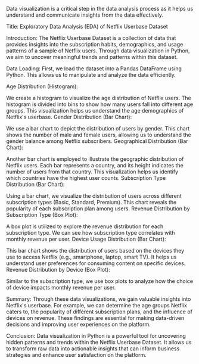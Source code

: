 Data visualization is a critical step in the data analysis process as it helps us understand and communicate insights from the data effectively.

Title: Exploratory Data Analysis (EDA) of Netflix Userbase Dataset

Introduction:
The Netflix Userbase Dataset is a collection of data that provides insights into the subscription habits, demographics, and usage patterns of a sample of Netflix users. Through data visualization in Python, we aim to uncover meaningful trends and patterns within this dataset.

Data Loading:
First, we load the dataset into a Pandas DataFrame using Python. This allows us to manipulate and analyze the data efficiently.

Age Distribution (Histogram):

We create a histogram to visualize the age distribution of Netflix users.
The histogram is divided into bins to show how many users fall into different age groups.
This visualization helps us understand the age demographics of Netflix's userbase.
Gender Distribution (Bar Chart):

We use a bar chart to depict the distribution of users by gender.
This chart shows the number of male and female users, allowing us to understand the gender balance among Netflix subscribers.
Geographical Distribution (Bar Chart):

Another bar chart is employed to illustrate the geographic distribution of Netflix users.
Each bar represents a country, and its height indicates the number of users from that country.
This visualization helps us identify which countries have the highest user counts.
Subscription Type Distribution (Bar Chart):

Using a bar chart, we visualize the distribution of users across different subscription types (Basic, Standard, Premium).
This chart reveals the popularity of each subscription plan among users.
Revenue Distribution by Subscription Type (Box Plot):

A box plot is utilized to explore the revenue distribution for each subscription type.
We can see how subscription type correlates with monthly revenue per user.
Device Usage Distribution (Bar Chart):

This bar chart shows the distribution of users based on the devices they use to access Netflix (e.g., smartphone, laptop, smart TV).
It helps us understand user preferences for consuming content on specific devices.
Revenue Distribution by Device (Box Plot):

Similar to the subscription type, we use box plots to analyze how the choice of device impacts monthly revenue per user.

Summary:
Through these data visualizations, we gain valuable insights into Netflix's userbase. For example, we can determine the age groups Netflix caters to, the popularity of different subscription plans, and the influence of devices on revenue. These findings are essential for making data-driven decisions and improving user experiences on the platform.

Conclusion:
Data visualization in Python is a powerful tool for uncovering hidden patterns and trends within the Netflix Userbase Dataset. It allows us to transform raw data into actionable insights that can inform business strategies and enhance user satisfaction on the platform.
